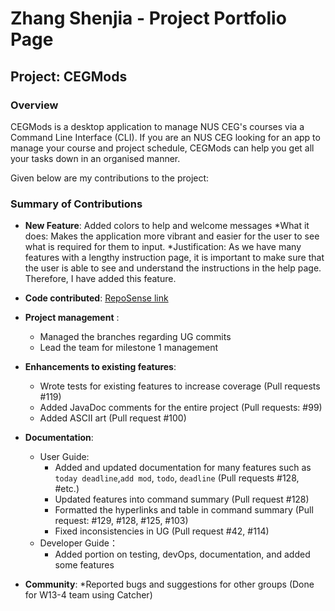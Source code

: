 # Zhang Shenjia - Project Portfolio Page
## Project: CEGMods

### Overview
CEGMods is a desktop application to manage NUS CEG's courses via a Command Line Interface (CLI). If you are an NUS CEG 
looking for an app to manage your course and project schedule, CEGMods can help you get all your tasks down in an 
organised manner.

Given below are my contributions to the project:

### Summary of Contributions
* **New Feature**: Added colors to help and welcome messages
    *What it does: Makes the application more vibrant and easier for the user to see what is required for them to input.
    *Justification: As we have many features with a lengthy instruction page, it is important to make sure that the user is able to see and understand the instructions in the help page. Therefore, I have added this feature.

* **Code contributed**: [RepoSense link](https://nus-cs2113-ay2021s1.github.io/tp-dashboard/#breakdown=true&search=jessicazhang617&sort=groupTitle&sortWithin=title&since=2020-09-27&timeframe=commit&mergegroup=&groupSelect=groupByRepos&checkedFileTypes=docs~functional-code~test-code~other)

* **Project management** :
    * Managed the branches regarding UG commits
    * Lead the team for milestone 1 management
    
* **Enhancements to existing features**:
    * Wrote tests for existing features to increase coverage (Pull requests #119)
    * Added JavaDoc comments for the entire project (Pull requests: #99)
    * Added ASCII art (Pull request #100)
    
* **Documentation**:
    * User Guide: 
        * Added and updated documentation for many features such as `today deadline`,`add mod`, `todo`, `deadline` (Pull requests #128, #etc.)
        * Updated features into command summary (Pull request #128)
        * Formatted the hyperlinks and table in command summary (Pull request: #129, #128, #125, #103)
        * Fixed inconsistencies in UG (Pull request #42, #114)
    *  Developer Guide：
        * Added portion on testing, devOps, documentation, and added some features 
* **Community**:
        *Reported bugs and suggestions for other groups (Done for W13-4 team using Catcher)